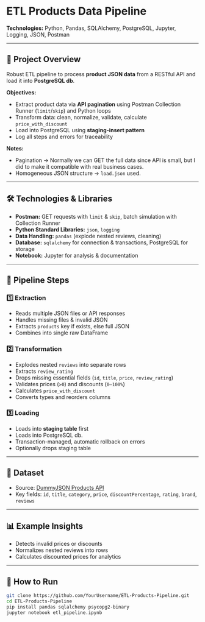 # ETL Products Data Pipeline

**Technologies:** Python, Pandas, SQLAlchemy, PostgreSQL, Jupyter, Logging, JSON, Postman  

---

## 📌 Project Overview

Robust ETL pipeline to process **product JSON data** from a RESTful API and load it into **PostgreSQL db**.  

**Objectives:**
- Extract product data via **API pagination** using Postman Collection Runner (`limit`/`skip`) and Python loops  
- Transform data: clean, normalize, validate, calculate `price_with_discount`  
- Load into PostgreSQL using **staging-insert pattern**  
- Log all steps and errors for traceability  

**Notes:**
- Pagination → Normally we can GET the full data since API is small, but I did to make it compatible with real business cases.
- Homogeneous JSON structure → `load.json` used.


---

## 🛠️ Technologies & Libraries

- **Postman:** GET requests with `limit` & `skip`, batch simulation with Collection Runner  
- **Python Standard Libraries:** `json`, `logging`  
- **Data Handling:** `pandas` (explode nested reviews, cleaning)  
- **Database:** `sqlalchemy` for connection & transactions, PostgreSQL for storage  
- **Notebook:** Jupyter for analysis & documentation  

---

## 🔧 Pipeline Steps

### 1️⃣ Extraction
- Reads multiple JSON files or API responses  
- Handles missing files & invalid JSON  
- Extracts `products` key if exists, else full JSON  
- Combines into single raw DataFrame  

### 2️⃣ Transformation
- Explodes nested `reviews` into separate rows  
- Extracts `review_rating`  
- Drops missing essential fields (`id`, `title`, `price`, `review_rating`)  
- Validates prices (`>0`) and discounts (`0–100%`)  
- Calculates `price_with_discount`  
- Converts types and reorders columns  

### 3️⃣ Loading
- Loads into **staging table** first  
- Loads into PostgreSQL db.
- Transaction-managed, automatic rollback on errors  
- Optionally drops staging table  

---

## 📂 Dataset

- Source: [DummyJSON Products API](https://dummyjson.com/products)  
- Key fields: `id`, `title`, `category`, `price`, `discountPercentage`, `rating`, `brand`, `reviews`  

---

## 📊 Example Insights

- Detects invalid prices or discounts  
- Normalizes nested reviews into rows  
- Calculates discounted prices for analytics  

---

## 🚀 How to Run

```bash
git clone https://github.com/YourUsername/ETL-Products-Pipeline.git
cd ETL-Products-Pipeline
pip install pandas sqlalchemy psycopg2-binary
jupyter notebook etl_pipeline.ipynb
